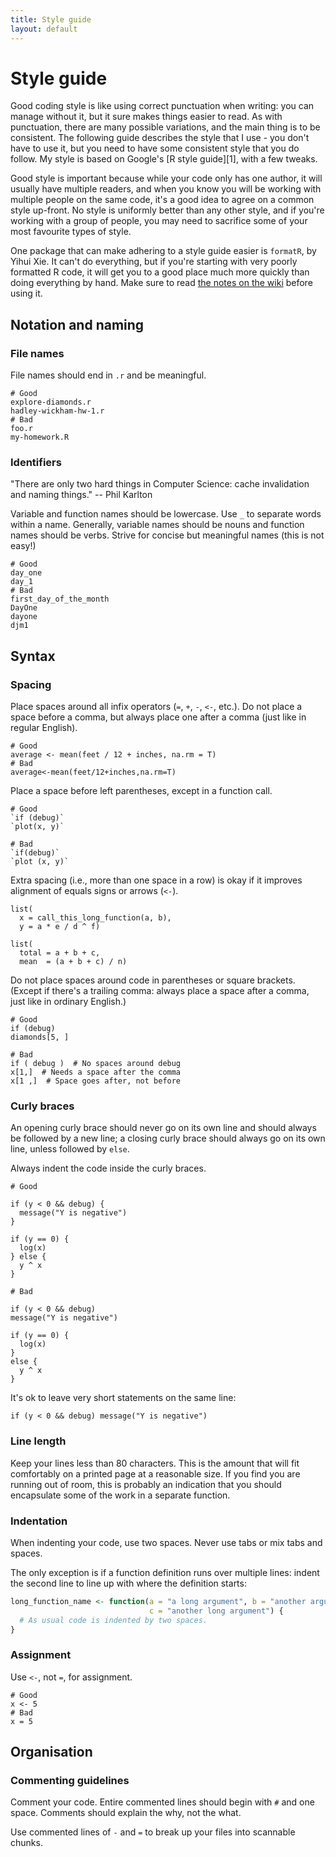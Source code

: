 ```yaml
---
title: Style guide
layout: default
---
```


# Style guide

Good coding style is like using correct punctuation when writing: you can manage without it, but it sure makes things easier to read. As with punctuation, there are many possible variations, and the main thing is to be consistent. The following guide describes the style that I use - you don't have to use it, but you need to have some consistent style that you do follow.  My style is  based on Google's [R style guide][1], with a few tweaks.

Good style is important because while your code only has one author, it will usually have multiple readers, and when you know you will be working with multiple people on the same code, it's a good idea to agree on a common style up-front.  No style is uniformly better than any other style, and if you're working with a group of people, you may need to sacrifice some of your most favourite types of style.

One package that can make adhering to a style guide easier is `formatR`, by Yihui Xie.  It can't do everything, but if you're starting with very poorly formatted R code, it will get you to a good place much more quickly than doing everything by hand.  Make sure to read [the notes on the wiki](https://github.com/yihui/formatR/wiki) before using it.

## Notation and naming

### File names

File names should end in `.r` and be meaningful.

    # Good
    explore-diamonds.r
    hadley-wickham-hw-1.r
    # Bad
    foo.r
    my-homework.R

### Identifiers

"There are only two hard things in Computer Science: cache invalidation and naming things." -- Phil Karlton

Variable and function names should be lowercase. Use `_` to separate words within a name. Generally, variable names should be nouns and function names should be verbs. Strive for concise but meaningful names (this is not easy!)

    # Good
    day_one
    day_1
    # Bad
    first_day_of_the_month
    DayOne
    dayone
    djm1

## Syntax

### Spacing

Place spaces around all infix operators (`=`, `+`, `-`, `<-`, etc.). Do not place a space before a comma, but always place one after a comma (just like in regular English).

    # Good
    average <- mean(feet / 12 + inches, na.rm = T)
    # Bad
    average<-mean(feet/12+inches,na.rm=T)

Place a space before left parentheses, except in a function call.

    # Good
    `if (debug)`
    `plot(x, y)`

    # Bad
    `if(debug)`
    `plot (x, y)`

Extra spacing (i.e., more than one space in a row) is okay if it improves alignment of equals signs or arrows (`<-`).

    list(
      x = call_this_long_function(a, b), 
      y = a * e / d ^ f)
    
    list(
      total = a + b + c, 
      mean  = (a + b + c) / n)

Do not place spaces around code in parentheses or square brackets. (Except if there's a trailing comma: always place a space after a comma, just like in ordinary English.)

    # Good
    if (debug)
    diamonds[5, ]

    # Bad
    if ( debug )  # No spaces around debug
    x[1,]  # Needs a space after the comma
    x[1 ,]  # Space goes after, not before

### Curly braces

An opening curly brace should never go on its own line and should always be followed by a new line; a closing curly brace should always go on its own line, unless followed by `else`.

Always indent the code inside the curly braces.

    # Good

    if (y < 0 && debug) {
      message("Y is negative")
    }
    
    if (y == 0) {
      log(x)
    } else {
      y ^ x
    }

    # Bad

    if (y < 0 && debug)
    message("Y is negative")
    
    if (y == 0) {
      log(x)
    } 
    else {
      y ^ x
    }

It's ok to leave very short statements on the same line:

    if (y < 0 && debug) message("Y is negative")    

### Line length

Keep your lines less than 80 characters. This is the amount that will fit comfortably on a printed page at a reasonable size. If you find you are running out of room, this is probably an indication that you should encapsulate some of the work in a separate function.

### Indentation

When indenting your code, use two spaces. Never use tabs or mix tabs and spaces.

The only exception is if a function definition runs over multiple lines: indent the second line to line up with where the definition starts:

```R
long_function_name <- function(a = "a long argument", b = "another argument",
                               c = "another long argument") {
  # As usual code is indented by two spaces.
}
```

### Assignment

Use `<-`, not `=`, for assignment.

    # Good
    x <- 5
    # Bad
    x = 5

## Organisation

### Commenting guidelines

Comment your code. Entire commented lines should begin with `#` and one space. Comments should explain the why, not the what.

Use commented lines of `-` and `=` to break up your files into scannable chunks.
